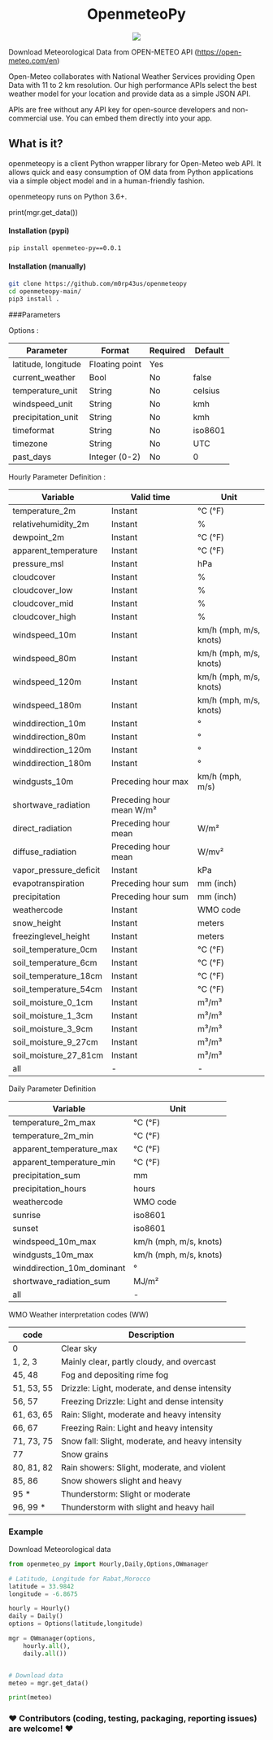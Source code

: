 <h1 align="center"> OpenmeteoPy </h1>

<p align="center">
  <img  src="https://cdn.substack.com/image/fetch/w_1360,c_limit,f_auto,q_auto:best,fl_progressive:steep/https%3A%2F%2Fbucketeer-e05bbc84-baa3-437e-9518-adb32be77984.s3.amazonaws.com%2Fpublic%2Fimages%2Ffd0d7953-5a9d-441c-b59f-4cde244503a1_934x461.png">
</p>

Download Meteorological Data from OPEN-METEO API (https://open-meteo.com/en)

Open-Meteo collaborates with National Weather Services providing Open Data with 11 to 2 km resolution. Our high performance APIs select the best weather model for your location and provide data as a simple JSON API.


APIs are free without any API key for open-source developers and non-commercial use. You can embed them directly into your app.

##  What is it?
openmeteopy is a client Python wrapper library for Open-Meteo  web API. It allows quick and easy consumption of OM data from Python applications via a simple object model and in a human-friendly fashion.

openmeteopy runs on Python 3.6+.

print(mgr.get_data())

#### Installation (pypi)
```bash
pip install openmeteo-py==0.0.1
```
#### Installation (manually)
```bash
git clone https://github.com/m0rp43us/openmeteopy
cd openmeteopy-main/
pip3 install .
```
###Parameters


Options :

|Parameter	            |Format	        |Required	|Default|
|-----|--------|--------|--------|
|latitude, longitude	    |Floating point	|Yes|        |
|current_weather	        |Bool	        |No|          false|
|temperature_unit	    |String	        |No|          celsius|
|windspeed_unit	        |String	        |No|          kmh|
|precipitation_unit	    |String          |No|         kmh|
|timeformat	            |String	        |No|          iso8601|
|timezone	            |String	        |No|	        UTC|
|past_days	            |Integer (0-2)	|No|          0|

Hourly Parameter Definition :

|Variable                |Valid time|	            Unit|
|-----|----|-----|
|temperature_2m|	            Instant	 |               °C (°F)|
|relativehumidity_2m|	        Instant	  |              %|
|dewpoint_2m	       |         Instant	 |               °C (°F)|
|apparent_temperature	|    Instant	      |          °C (°F)|
|pressure_msl	         |   Instant	       |         hPa|
|cloudcover	            |    Instant	      |          %|
|cloudcover_low	         |   Instant	        |        %|
|cloudcover_mid	          |  Instant	       |        %|
|cloudcover_high	         |   Instant	       |         %|
|windspeed_10m              | Instant           |      km/h (mph, m/s, knots)|
|windspeed_80m|               Instant            |     km/h (mph, m/s, knots)|
|windspeed_120m|              Instant             |  km/h (mph, m/s, knots)|
|windspeed_180m	|            Instant	             |   km/h (mph, m/s, knots)|
|winddirection_10m|           Instant|                 °|
|winddirection_80m |          Instant |                °|
|winddirection_120m |         Instant  |               °|
|winddirection_180m	 |       Instant	  |              °|
|windgusts_10m	      |      Preceding hour max|	    km/h (mph, m/s)|
|shortwave_radiation	 |       Preceding hour mean	    W/m²|
|direct_radiation	      |  Preceding hour mean	|    W/m²|
|diffuse_radiation	     |   Preceding hour mean	|    W/mv²|
|vapor_pressure_deficit	  |  Instant	   |             kPa|
|evapotranspiration	       | Preceding hour sum|	    mm (inch)|
|precipitation	            |Preceding hour sum	|    mm (inch)|
|weathercode	               | Instant	  |              WMO code|
|snow_height	                |Instant	|                meters|
|freezinglevel_height|	    Instant	     |           meters|
|soil_temperature_0cm |       Instant |                °C (°F)|
|soil_temperature_6cm  |      Instant     |            °C (°F)|
|soil_temperature_18cm  |     Instant  |               °C (°F)|
|soil_temperature_54cm	 |   Instant	     |           °C (°F)|
|soil_moisture_0_1cm      |   Instant   |              m³/m³|
|soil_moisture_1_3cm       |  Instant       |          m³/m³|
|soil_moisture_3_9cm        | Instant    |             m³/m³|
|soil_moisture_9_27cm        |Instant        |         m³/m³|
|soil_moisture_27_81cm|	    Instant	      |          m³/m³|
|all|-|-|

Daily Parameter Definition

|Variable	        |            Unit|
|----|------|
|temperature_2m_max            |  °C (°F)|
|temperature_2m_min	          |  °C (°F)|
|apparent_temperature_max    |    °C (°F)|
|apparent_temperature_min	  |  °C (°F)|
|precipitation_sum	       |     mm|
|precipitation_hours	          |  hours|
|weathercode	                 |   WMO code|
|sunrise                      |   iso8601|
|sunset	                     |   iso8601|
|windspeed_10m_max|km/h (mph, m/s, knots)|
|windgusts_10m_max	        |    km/h (mph, m/s, knots)|
|winddirection_10m_dominant|	    °|
|shortwave_radiation_sum|	        MJ/m²|
|all|-|


WMO Weather interpretation codes (WW)

|code     |   Description|
|------|-------|
|0|	            Clear sky|
|1, 2, 3|	        Mainly clear, partly cloudy, and overcast|
|45, 48	 |       Fog and depositing rime fog|
|51, 53, 55|	    Drizzle: Light, moderate, and dense intensity|
|56, 57	    |    Freezing Drizzle: Light and dense intensity|
|61, 63, 65	 |   Rain: Slight, moderate and heavy intensity|
|66, 67	    |    Freezing Rain: Light and heavy intensity|
|71, 73, 75	 |   Snow fall: Slight, moderate, and heavy intensity|
|77	          |  Snow grains|
|80, 81, 82|	    Rain showers: Slight, moderate, and violent|
|85, 86	    |    Snow showers slight and heavy|
|95 *	       | Thunderstorm: Slight or moderate|
|96, 99 *	    |Thunderstorm with slight and heavy hail|

### Example

Download Meteorological data

```python
from openmeteo_py import Hourly,Daily,Options,OWmanager

# Latitude, Longitude for Rabat,Morocco
latitude = 33.9842
longitude = -6.8675

hourly = Hourly()
daily = Daily()
options = Options(latitude,longitude)

mgr = OWmanager(options,
    hourly.all(),
    daily.all())


# Download data
meteo = mgr.get_data()

print(meteo)

```



### :heart:  Contributors (coding, testing, packaging, reporting issues) are welcome! :heart:
